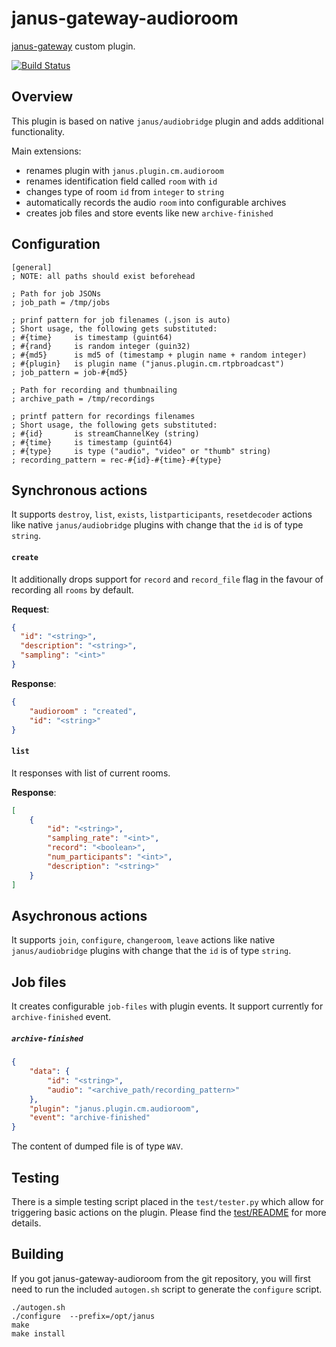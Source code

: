 janus-gateway-audioroom
=======================
[janus-gateway](https://github.com/meetecho/janus-gateway) custom plugin.

[![Build Status](https://travis-ci.org/cargomedia/janus-gateway-audioroom.svg)](https://travis-ci.org/cargomedia/janus-gateway-audioroom)

Overview
--------
This plugin is based on native `janus/audiobridge` plugin and adds additional functionality. 

Main extensions:
- renames plugin with `janus.plugin.cm.audioroom`
- renames identification field called `room` with `id`
- changes type of room `id` from `integer` to `string`
- automatically records the audio `room` into configurable archives
- creates job files and store events like new `archive-finished`

Configuration
-------------
```
[general]
; NOTE: all paths should exist beforehead

; Path for job JSONs
; job_path = /tmp/jobs

; prinf pattern for job filenames (.json is auto)
; Short usage, the following gets substituted:
; #{time}     is timestamp (guint64)
; #{rand}     is random integer (guin32)
; #{md5}      is md5 of (timestamp + plugin name + random integer)
; #{plugin}   is plugin name ("janus.plugin.cm.rtpbroadcast")
; job_pattern = job-#{md5}

; Path for recording and thumbnailing
; archive_path = /tmp/recordings

; printf pattern for recordings filenames
; Short usage, the following gets substituted:
; #{id}       is streamChannelKey (string)
; #{time}     is timestamp (guint64)
; #{type}     is type ("audio", "video" or "thumb" string)
; recording_pattern = rec-#{id}-#{time}-#{type}
```

Synchronous actions
-------------------
It supports `destroy`, `list`, `exists`, `listparticipants`, `resetdecoder` actions like native `janus/audiobridge` plugins with 
change that the `id` is of type `string`.

#### `create`
It additionally drops support for `record` and `record_file` flag in the favour of recording all `rooms` by default.

**Request**:
```json
{
  "id": "<string>",
  "description": "<string>",
  "sampling": "<int>"
}
```

**Response**:
```json
{
	"audioroom" : "created",
	"id": "<string>"
}
```

#### `list`
It responses with list of current rooms.

**Response**:
```json
[
    {
        "id": "<string>",
        "sampling_rate": "<int>",
        "record": "<boolean>",
        "num_participants": "<int>",
        "description": "<string>"
    }
]
```

Asychronous actions
-------------------
It supports `join`, `configure`, `changeroom`, `leave` actions like native `janus/audiobridge` plugins with change that the `id` is of type `string`.

Job files
---------
It creates configurable `job-files` with plugin events. It support currently for `archive-finished` event.

##### `archive-finished` 
```json
{
    "data": {
        "id": "<string>",
        "audio": "<archive_path/recording_pattern>"
    },
    "plugin": "janus.plugin.cm.audioroom",
    "event": "archive-finished"
}
```

The content of dumped file is of type `WAV`.

Testing
-------
There is a simple testing script placed in the `test/tester.py` which allow for triggering basic actions on the plugin. Please find the 
[test/README](test/README.md) for more details.

Building
--------
If you got janus-gateway-audioroom from the git repository, you will first need to run the included `autogen.sh` script 
to generate the `configure` script.

```
./autogen.sh
./configure  --prefix=/opt/janus
make
make install
```
